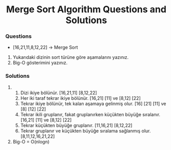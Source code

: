 <h1 align="center">Merge Sort Algorithm Questions and Solutions</h1>

### Questions

* [16,21,11,8,12,22] -> Merge Sort

1. Yukarıdaki dizinin sort türüne göre aşamalarını yazınız.
2. Big-O gösterimini yazınız.

### Solutions

1. 1. Dizi ikiye bölünür. [16,21,11] [8,12,22]
   2. Her iki taraf tekrar ikiye bölünür. [16,21] [11] ve [8,12] [22]
   3. Tekrar ikiye bölünür, tek kalan aşamaya gelinmiş olur. [16] [21] [11] ve [8] [12] [22]
   4. Tekrar ikili gruplanır, fakat gruplanırken küçükten büyüğe sıralanır. [16,21] [11] ve [8,12] [22]
   5. Tekrar küçükten büyüğe gruplanır. [11,16,21] [8,12,22]
   6. Tekrar gruplanır ve küçükten büyüğe sıralama sağlanmış olur. [8,11,12,16,21,22]
2. Big-O = O(nlogn)
